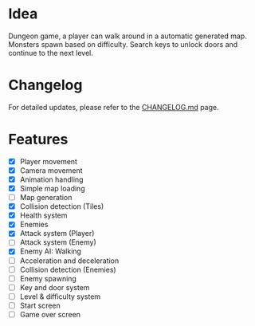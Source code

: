 # Idea
Dungeon game, a player can walk around in a automatic generated map. Monsters spawn based on difficulty. Search keys to unlock doors and continue to the next level.

# Changelog
 For detailed updates, please refer to the [CHANGELOG.md](CHANGELOG.md) page.

# Features
- [x] Player movement
- [x] Camera movement
- [x] Animation handling
- [x] Simple map loading
- [ ] Map generation
- [x] Collision detection (Tiles)
- [x] Health system
- [x] Enemies 
- [x] Attack system (Player)
- [ ] Attack system (Enemy)
- [x] Enemy AI: Walking
- [ ] Acceleration and deceleration
- [ ] Collision detection (Enemies)
- [ ] Enemy spawning
- [ ] Key and door system
- [ ] Level & difficulty system
- [ ] Start screen
- [ ] Game over screen